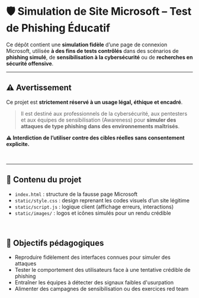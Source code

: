 # 🛡️ Simulation de Site Microsoft – Test de Phishing Éducatif

Ce dépôt contient une **simulation fidèle** d’une page de connexion Microsoft, utilisée **à des fins de tests contrôlés** dans des scénarios de **phishing simulé**, de **sensibilisation à la cybersécurité** ou de **recherches en sécurité offensive**.

---

## ⚠️ Avertissement

Ce projet est **strictement réservé à un usage légal, éthique et encadré**.  
> Il est destiné aux professionnels de la cybersécurité, aux pentesters et aux équipes de sensibilisation (Awareness) pour **simuler des attaques de type phishing dans des environnements maîtrisés**.

**⚠️ Interdiction de l’utiliser contre des cibles réelles sans consentement explicite.**

<br>

---

## 🧰 Contenu du projet

- `index.html` : structure de la fausse page Microsoft
- `static/style.css` : design reprenant les codes visuels d’un site légitime
- `static/script.js` : logique client (affichage erreurs, interactions)
- `static/images/` : logos et icônes simulés pour un rendu crédible

<br>

## 🎯 Objectifs pédagogiques

- Reproduire fidèlement des interfaces connues pour simuler des attaques
- Tester le comportement des utilisateurs face à une tentative crédible de phishing
- Entraîner les équipes à détecter des signaux faibles d'usurpation
- Alimenter des campagnes de sensibilisation ou des exercices red team
